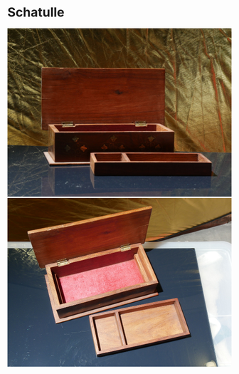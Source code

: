 # Schatulle









[![schatulle](P1940781_thumb.jpg)](P1940781.JPG)
[![schatulle](P1940782_thumb.jpg)](P1940782.JPG)
